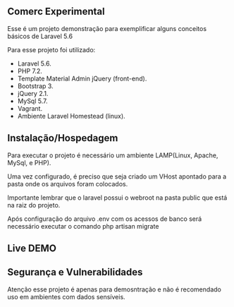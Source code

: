 ## Comerc Experimental

Esse é um projeto demonstração para exemplificar alguns conceitos básicos de Laravel 5.6

Para esse projeto foi utilizado:
- Laravel 5.6.
- PHP 7.2.
- Template Material Admin jQuery (front-end).
- Bootstrap 3.
- jQuery 2.1.
- MySql 5.7.
- Vagrant.
- Ambiente Laravel Homestead (linux).

## Instalação/Hospedagem

Para executar o projeto é necessário um ambiente LAMP(Linux, Apache, MySql, e PHP).

Uma vez configurado, é preciso que seja criado um VHost apontado para a pasta onde os arquivos foram colocados.

Importante lembrar que o laravel possui o webroot na pasta public que está na raiz do projeto. 

Após configuração do arquivo .env com os acessos de banco será necessário executar o comando php artisan migrate

## Live DEMO



## Segurança e Vulnerabilidades

Atenção esse projeto é apenas para demosntração e não é recomendado uso em ambientes com dados sensíveis.
